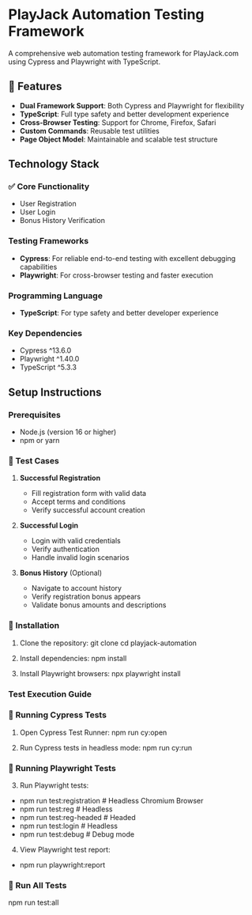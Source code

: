 # PlayJack Automation Testing Framework

A comprehensive web automation testing framework for PlayJack.com using Cypress and Playwright with TypeScript.

## 🚀 Features

- **Dual Framework Support**: Both Cypress and Playwright for flexibility
- **TypeScript**: Full type safety and better development experience
- **Cross-Browser Testing**: Support for Chrome, Firefox, Safari
- **Custom Commands**: Reusable test utilities
- **Page Object Model**: Maintainable and scalable test structure

## Technology Stack

### ✅ Core Functionality
- User Registration
- User Login
- Bonus History Verification

### Testing Frameworks
- **Cypress**: For reliable end-to-end testing with excellent debugging capabilities
- **Playwright**: For cross-browser testing and faster execution

### Programming Language
- **TypeScript**: For type safety and better developer experience

### Key Dependencies
- Cypress ^13.6.0
- Playwright ^1.40.0
- TypeScript ^5.3.3

## Setup Instructions

### Prerequisites
- Node.js (version 16 or higher)
- npm or yarn

### 🧪 Test Cases
1. **Successful Registration**
    - Fill registration form with valid data
    - Accept terms and conditions
    - Verify successful account creation

2. **Successful Login**
    - Login with valid credentials
    - Verify authentication
    - Handle invalid login scenarios

3. **Bonus History** (Optional)
    - Navigate to account history
    - Verify registration bonus appears
    - Validate bonus amounts and descriptions

###  🧪 Installation
1. Clone the repository:
git clone <repository-url>
cd playjack-automation

2. Install dependencies:
npm install

3. Install Playwright browsers:
npx playwright install

### Test Execution Guide
### 🚀 Running Cypress Tests
1. Open Cypress Test Runner:
npm run cy:open

2. Run Cypress tests in headless mode:
npm run cy:run

### 🚀 Running Playwright Tests
3. Run Playwright tests:
- npm run test:registration  # Headless Chromium Browser
- npm run test:reg           # Headless
- npm run test:reg-headed    # Headed
- npm run test:login         # Headless
- npm run test:debug         # Debug mode

4. View Playwright test report:
- npm run playwright:report

### 🚀 Run All Tests
npm run test:all
